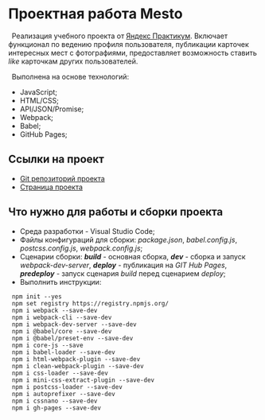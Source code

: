 
# Проектная работа Mesto
&ensp;Реализация учебного проекта от [Яндекс Практикум](https://practicum.yandex.ru/). Включает функционал по ведению профиля пользователя, публикации карточек интересных мест с фотографиями, предоставляет возможность ставить *like* карточкам других пользователей.  

&ensp;Выполнена на основе технологий:
* JavaScript;
* HTML/CSS;
* API/JSON/Promise;
* Webpack;
* Babel;
* GitHub Pages;
## Ссылки на проект
* [Git репозиторий проекта](https://github.com/DmitriyRuf/mesto-project-ff.git) 
* [Страница проекта](https://dmitriyruf.github.io/mesto-project-ff) 
## Что нужно для работы и сборки проекта
* Среда разработки - Visual Studio Code;
* Файлы конфигураций для сборки: *package.json*, *babel.config.js*, *postcss.config.js*, *webpack.config.js*;
* Сценарии сборки: __*build*__ - основная сборка, __*dev*__ - сборка и запуск *webpack-dev-server*, __*deploy*__ - публикация на *GIT Hub Pages*, __*predeploy*__ - запуск сценария *build* перед сценарием *deploy*;
* Выполнить инструкции:
```console
 npm init --yes
 npm set registry https://registry.npmjs.org/
 npm i webpack --save-dev
 npm i webpack-cli --save-dev
 npm i webpack-dev-server --save-dev
 npm i @babel/core --save-dev
 npm i @babel/preset-env --save-dev
 npm i core-js --save
 npm i babel-loader --save-dev
 npm i html-webpack-plugin --save-dev
 npm i clean-webpack-plugin --save-dev
 npm i css-loader --save-dev
 npm i mini-css-extract-plugin --save-dev
 npm i postcss-loader --save-dev
 npm i autoprefixer --save-dev
 npm i cssnano --save-dev
 npm i gh-pages --save-dev
```